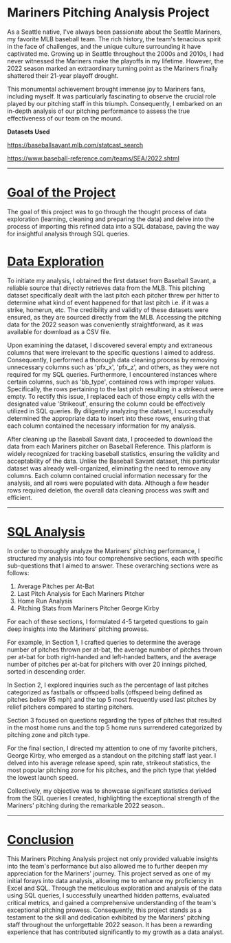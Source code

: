 # Mariners Pitching Analysis Project

As a Seattle native, I've always been passionate about the Seattle Mariners, my favorite MLB baseball team. The rich history, the team's tenacious spirit in the face of challenges, and the unique culture surrounding it have captivated me. Growing up in Seattle throughout the 2000s and 2010s, I had never witnessed the Mariners make the playoffs in my lifetime. However, the 2022 season marked an extraordinary turning point as the Mariners finally shattered their 21-year playoff drought.

This monumental achievement brought immense joy to Mariners fans, including myself. It was particularly fascinating to observe the crucial role played by our pitching staff in this triumph. Consequently, I embarked on an in-depth analysis of our pitching performance to assess the true effectiveness of our team on the mound.

**Datasets Used** 

<a href="https://baseballsavant.mlb.com/statcast_search"> https://baseballsavant.mlb.com/statcast_search </a>

<a href="https://www.baseball-reference.com/teams/SEA/2022.shtml"> https://www.baseball-reference.com/teams/SEA/2022.shtml </a>

<hr></hr>

# <u> Goal of the Project </u>

The goal of this project was to go through the thought process of data exploration (learning, cleaning and preparing the data) and delve into the process of importing this refined data into a SQL database, paving the way for insightful analysis through SQL queries.

# <u> Data Exploration  </u>

To initiate my analysis, I obtained the first dataset from Baseball Savant, a reliable source that directly retrieves data from the MLB. This pitching dataset specifically dealt with the last pitch each pitcher threw per hitter to determine what kind of event happened for that last pitch i.e. if it was a strike, homerun, etc. The credibility and validity of these datasets were ensured, as they are sourced directly from the MLB. Accessing the pitching data for the 2022 season was conveniently straightforward, as it was available for download as a CSV file.

Upon examining the dataset, I discovered several empty and extraneous columns that were irrelevant to the specific questions I aimed to address. Consequently, I performed a thorough data cleaning process by removing unnecessary columns such as 'pfx_x', 'pfx_z', and others, as they were not required for my SQL queries. Furthermore, I encountered instances where certain columns, such as 'bb_type', contained rows with improper values. Specifically, the rows pertaining to the last pitch resulting in a strikeout were empty. To rectify this issue, I replaced each of those empty cells with the designated value 'Strikeout', ensuring the column could be effectively utilized in SQL queries. By diligently analyzing the dataset, I successfully determined the appropriate data to insert into these rows, ensuring that each column contained the necessary information for my analysis.

After cleaning up the Baseball Savant data, I proceeded to download the data from each Mariners pitcher on Baseball Reference. This platform is widely recognized for tracking baseball statistics, ensuring the validity and acceptability of the data. Unlike the Baseball Savant dataset, this particular dataset was already well-organized, eliminating the need to remove any columns. Each column contained crucial information necessary for the analysis, and all rows were populated with data. Although a few header rows required deletion, the overall data cleaning process was swift and efficient.

<hr></hr>

# <u> SQL Analysis </u>


In order to thoroughly analyze the Mariners' pitching performance, I structured my analysis into four comprehensive sections, each with specific sub-questions that I aimed to answer. These overarching sections were as follows:

1. Average Pitches per At-Bat
2. Last Pitch Analysis for Each Mariners Pitcher
3. Home Run Analysis
4. Pitching Stats from Mariners Pitcher George Kirby
   
For each of these sections, I formulated 4-5 targeted questions to gain deep insights into the Mariners' pitching prowess.

For example, in Section 1, I crafted queries to determine the average number of pitches thrown per at-bat, the average number of pitches thrown per at-bat for both right-handed and left-handed batters, and the average number of pitches per at-bat for pitchers with over 20 innings pitched, sorted in descending order.

In Section 2, I explored inquiries such as the percentage of last pitches categorized as fastballs or offspeed balls (offspeed being defined as pitches below 95 mph) and the top 5 most frequently used last pitches by relief pitchers compared to starting pitchers.

Section 3 focused on questions regarding the types of pitches that resulted in the most home runs and the top 5 home runs surrendered categorized by pitching zone and pitch type.

For the final section, I directed my attention to one of my favorite pitchers, George Kirby, who emerged as a standout on the pitching staff last year. I delved into his average release speed, spin rate, strikeout statistics, the most popular pitching zone for his pitches, and the pitch type that yielded the lowest launch speed.

Collectively, my objective was to showcase significant statistics derived from the SQL queries I created, highlighting the exceptional strength of the Mariners' pitching during the remarkable 2022 season..

<hr></hr>

# <u> Conclusion </u>

This Mariners Pitching Analysis project not only provided valuable insights into the team's performance but also allowed me to further deepen my appreciation for the Mariners' journey. This project served as one of my initial forays into data analysis, allowing me to enhance my proficiency in Excel and SQL. Through the meticulous exploration and analysis of the data using SQL queries, I successfully unearthed hidden patterns, evaluated critical metrics, and gained a comprehensive understanding of the team's exceptional pitching prowess. Consequently, this project stands as a testament to the skill and dedication exhibited by the Mariners' pitching staff throughout the unforgettable 2022 season. It has been a rewarding experience that has contributed significantly to my growth as a data analyst.
